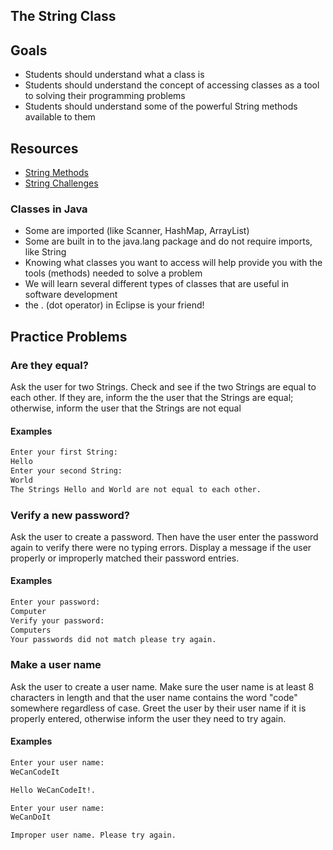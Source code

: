 ## The String Class

## Goals
- Students should understand what a class is 
- Students should understand the concept of accessing classes as a tool to solving their programming problems
- Students should understand some of the powerful String methods available to them

## Resources
- [String Methods](https://www.cs.duke.edu/csed/ap/subset/doc/ap/java/lang/String.html)
- [String Challenges](https://www.hackerrank.com/domains/java/java-strings)

### Classes in Java
- Some are imported (like Scanner, HashMap, ArrayList)
- Some are built in to the java.lang package and do not require imports, like String
- Knowing what classes you want to access will help provide you with the tools (methods) needed to solve a problem
- We will learn several different types of classes that are useful in software development
- the . (dot operator) in Eclipse is your friend! 


## Practice Problems

### Are they equal?

Ask the user for two Strings. Check and see if the two Strings are equal to each other. If they are, inform the the user that the Strings are equal; otherwise, inform the user that the Strings are not equal

#### Examples

```bash
Enter your first String:
Hello
Enter your second String:
World
The Strings Hello and World are not equal to each other.
```

### Verify a new password?

Ask the user to create a password. Then have the user enter the password again to verify there were no typing errors. Display a message if the user properly or improperly matched their password entries.

#### Examples

```bash
Enter your password:
Computer
Verify your password:
Computers
Your passwords did not match please try again.
```


### Make a user name

Ask the user to create a user name. Make sure the user name is at least 8 characters in length and that the user name contains the word "code" somewhere regardless of case. Greet the user by their user name if it is properly entered, otherwise inform the user they need to try again.

#### Examples

```bash
Enter your user name:
WeCanCodeIt

Hello WeCanCodeIt!.
```

```bash
Enter your user name:
WeCanDoIt

Improper user name. Please try again.
```



